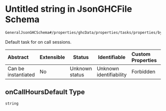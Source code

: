 # Untitled string in JsonGHCFile Schema

```txt
GeneralJsonGHCSchema#/properties/ghcData/properties/tasks/properties/byDefault/properties/onCallHoursDefault
```

Default task for on call sessions.


| Abstract            | Extensible | Status         | Identifiable            | Custom Properties | Additional Properties | Access Restrictions | Defined In                                                         |
| :------------------ | ---------- | -------------- | ----------------------- | :---------------- | --------------------- | ------------------- | ------------------------------------------------------------------ |
| Can be instantiated | No         | Unknown status | Unknown identifiability | Forbidden         | Allowed               | none                | [ghc.schema.json\*](../out/ghc.schema.json "open original schema") |

## onCallHoursDefault Type

`string`
